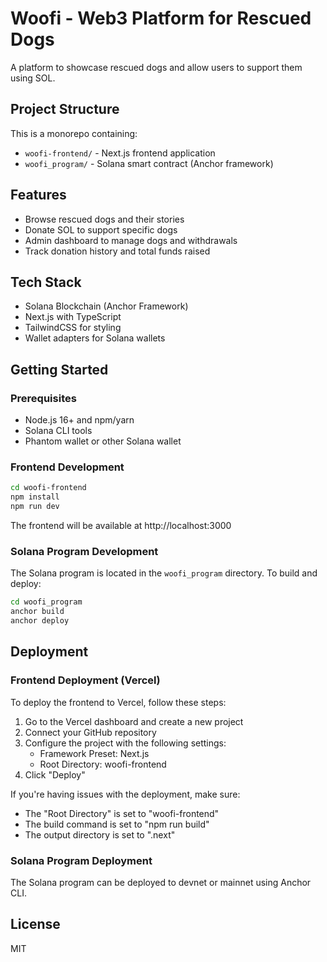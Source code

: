 # Woofi - Web3 Platform for Rescued Dogs

A platform to showcase rescued dogs and allow users to support them using SOL.

## Project Structure

This is a monorepo containing:

- `woofi-frontend/` - Next.js frontend application
- `woofi_program/` - Solana smart contract (Anchor framework)

## Features

- Browse rescued dogs and their stories
- Donate SOL to support specific dogs
- Admin dashboard to manage dogs and withdrawals
- Track donation history and total funds raised

## Tech Stack

- Solana Blockchain (Anchor Framework)
- Next.js with TypeScript
- TailwindCSS for styling
- Wallet adapters for Solana wallets

## Getting Started

### Prerequisites

- Node.js 16+ and npm/yarn
- Solana CLI tools
- Phantom wallet or other Solana wallet

### Frontend Development

```bash
cd woofi-frontend
npm install
npm run dev
```

The frontend will be available at http://localhost:3000

### Solana Program Development

The Solana program is located in the `woofi_program` directory. To build and deploy:

```bash
cd woofi_program
anchor build
anchor deploy
```

## Deployment

### Frontend Deployment (Vercel)

To deploy the frontend to Vercel, follow these steps:

1. Go to the Vercel dashboard and create a new project
2. Connect your GitHub repository
3. Configure the project with the following settings:
   - Framework Preset: Next.js
   - Root Directory: woofi-frontend
4. Click "Deploy"

If you're having issues with the deployment, make sure:
- The "Root Directory" is set to "woofi-frontend"
- The build command is set to "npm run build"
- The output directory is set to ".next"

### Solana Program Deployment

The Solana program can be deployed to devnet or mainnet using Anchor CLI.

## License

MIT